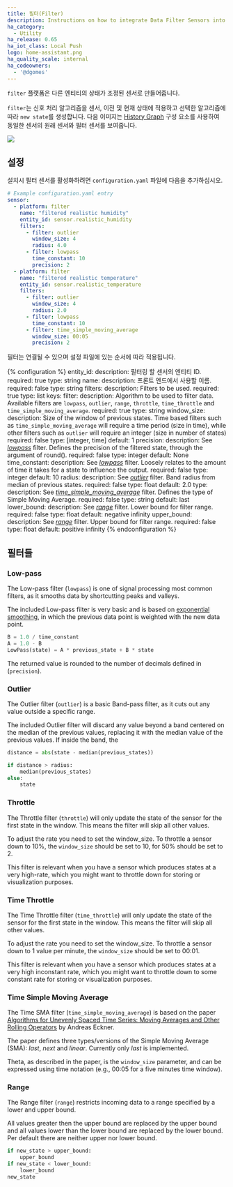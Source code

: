 ```yaml
---
title: 필터(Filter)
description: Instructions on how to integrate Data Filter Sensors into Home Assistant.
ha_category:
  - Utility
ha_release: 0.65
ha_iot_class: Local Push
logo: home-assistant.png
ha_quality_scale: internal
ha_codeowners:
  - '@dgomes'
---
```


`filter` 플랫폼은 다른 엔티티의 상태가 조정된 센서로 만들어줍니다.

`filter`는 신호 처리 알고리즘을 센서, 이전 및 현재 상태에 적용하고 선택한 알고리즘에 따라 `new state`를 생성합니다. 다음 이미지는 [History Graph]({{site_roor}}/integrations/history_graph/) 구성 요소를 사용하여 동일한 센서의 원래 센서와 필터 센서를 보여줍니다.

<p class='img'>
  <img src='{{site_root}}/images/screenshots/filter-sensor.png' />
</p>

## 설정

설치시 필터 센서를 활성화하려면 `configuration.yaml` 파일에 다음을 추가하십시오.

```yaml
# Example configuration.yaml entry
sensor:
  - platform: filter
    name: "filtered realistic humidity"
    entity_id: sensor.realistic_humidity
    filters:
      - filter: outlier
        window_size: 4
        radius: 4.0
      - filter: lowpass
        time_constant: 10
        precision: 2
  - platform: filter
    name: "filtered realistic temperature"
    entity_id: sensor.realistic_temperature
    filters:
      - filter: outlier
        window_size: 4
        radius: 2.0
      - filter: lowpass
        time_constant: 10
      - filter: time_simple_moving_average
        window_size: 00:05
        precision: 2
```

필터는 연결될 수 있으며 설정 파일에 있는 순서에 따라 적용됩니다.

{% configuration %}
entity_id:
  description: 필터링 할 센서의 엔티티 ID.
  required: true
  type: string
name:
  description: 프론트 엔드에서 사용할 이름.
  required: false
  type: string
filters:
  description: Filters to be used.
  required: true
  type: list
  keys:
    filter:
      description: Algorithm to be used to filter data. Available filters are  `lowpass`, `outlier`, `range`, `throttle`, `time_throttle` and `time_simple_moving_average`.
      required: true
      type: string
    window_size:
      description: Size of the window of previous states. Time based filters such as `time_simple_moving_average` will require a time period (size in time), while other filters such as `outlier` will require an integer (size in number of states)
      required: false
      type: [integer, time]
      default: 1
    precision:
      description: See [_lowpass_](#low-pass) filter. Defines the precision of the filtered state, through the argument of round().
      required: false
      type: integer
      default: None
    time_constant:
      description: See [_lowpass_](#low-pass) filter. Loosely relates to the amount of time it takes for a state to influence the output.
      required: false
      type: integer
      default: 10
    radius:
      description: See [_outlier_](#outlier) filter. Band radius from median of previous states.
      required: false
      type: float
      default: 2.0
    type:
      description: See [_time_simple_moving_average_](#time-simple-moving-average) filter. Defines the type of Simple Moving Average.
      required: false
      type: string
      default: last
    lower_bound:
      description: See [_range_](#range) filter. Lower bound for filter range.
      required: false
      type: float
      default: negative infinity
    upper_bound:
      description: See [_range_](#range) filter. Upper bound for filter range.
      required: false
      type: float
      default: positive infinity
{% endconfiguration %}

## 필터들 

### Low-pass

The Low-pass filter (`lowpass`) is one of signal processing most common filters, as it smooths data by shortcutting peaks and valleys.


The included Low-pass filter is very basic and is based on [exponential smoothing](https://en.wikipedia.org/wiki/Exponential_smoothing), in which the previous data point is weighted with the new data point.

```python
B = 1.0 / time_constant
A = 1.0 - B
LowPass(state) = A * previous_state + B * state
```

The returned value is rounded to the number of decimals defined in (`precision`).

### Outlier

The Outlier filter (`outlier`) is a basic Band-pass filter, as it cuts out any value outside a specific range.

The included Outlier filter will discard any value beyond a band centered on the median of the previous values, replacing it with the median value of the previous values. If inside the band, the

```python
distance = abs(state - median(previous_states))

if distance > radius:
    median(previous_states)
else:
    state
```

### Throttle

The Throttle filter (`throttle`) will only update the state of the sensor for the first state in the window. This means the filter will skip all other values.

To adjust the rate you need to set the window_size. To throttle a sensor down to 10%, the `window_size` should be set to 10, for 50% should be set to 2.

This filter is relevant when you have a sensor which produces states at a very high-rate, which you might want to throttle down for storing or visualization purposes.

### Time Throttle

The Time Throttle filter (`time_throttle`) will only update the state of the sensor for the first state in the window. This means the filter will skip all other values.

To adjust the rate you need to set the window_size. To throttle a sensor down to 1 value per minute, the `window_size` should be set to 00:01.

This filter is relevant when you have a sensor which produces states at a very high inconstant rate, which you might want to throttle down to some constant rate for storing or visualization purposes.

### Time Simple Moving Average

The Time SMA filter (`time_simple_moving_average`) is based on the paper [Algorithms for Unevenly Spaced Time Series: Moving Averages and Other Rolling Operators](http://www.eckner.com/papers/Algorithms%20for%20Unevenly%20Spaced%20Time%20Series.pdf) by Andreas Eckner.

The paper defines three types/versions of the Simple Moving Average (SMA): *last*, *next* and *linear*. Currently only *last* is implemented.

Theta, as described in the paper, is the `window_size` parameter, and can be expressed using time notation (e.g., 00:05 for a five minutes time window).

### Range


The Range filter (`range`) restricts incoming data to a range specified by a lower and upper bound.

All values greater then the upper bound are replaced by the upper bound and all values lower than the lower bound are replaced by the lower bound.
Per default there are neither upper nor lower bound.

```python
if new_state > upper_bound:
    upper_bound
if new_state < lower_bound:
    lower_bound
new_state
```
